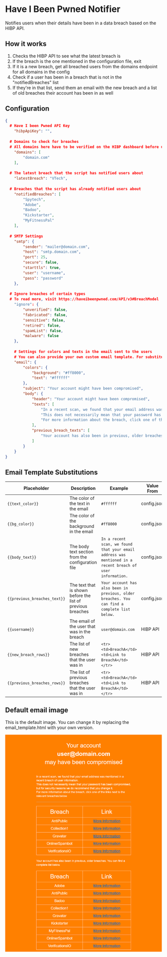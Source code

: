 # Have I Been Pwned Notifier
Notifies users when their details have been in a data breach based on the HIBP API.

## How it works
1. Checks the HIBP API to see what the latest breach is
2. If the breach is the one mentioned in the configuration file, exit
3. If it is a new breach, get all breached users from the domains endpoint for all domains in the config
4. Check if a user has been in a breach that is not in the "notifiedBreaches" list
5. If they're in that list, send them an email with the new breach and a list of old breaches their account has been in as well

## Configuration
```json
{
  # Have I been Pwned API Key
    "hibpApiKey": "",

  # Domains to check for breaches
  # All domains here have to be verified on the HIBP dashboard before usage
    "domains": [
        "domain.com"
    ],

  # The latest breach that the script has notified users about
    "latestBreach": "VTech",

  # Breaches that the script has already notified users about
    "notifiedBreaches": [
        "Spytech",
        "Adobe",
        "Badoo",
        "Kickstarter",
        "MyFitnessPal"
    ],

  # SMTP Settings
    "smtp": {
        "sender": "mailer@domain.com",
        "host": "smtp.domain.com",
        "port": 25,
        "secure": false,
        "starttls": true,
        "user": "username",
        "pass": "password"
    },

  # Ignore breaches of certain types
  # To read more, visit https://haveibeenpwned.com/API/v3#BreachModel
    "ignore": {
        "unverified": false,
        "fabricated": false,
        "sensitive": false,
        "retired": false,
        "spamList": false,
        "malware": false
    },
    
    # Settings for colors and texts in the email sent to the users
    # You can also provide your own custom email template. For substitutions, check below
    "email": {
        "colors": {
            "background": "#ff8000",
            "text": "#ffffff"
        },
        "subject": "Your account might have been compromised",
        "body": {
            "header": "Your account might have been compromised",
            "texts": [
                "In a recent scan, we found that your email address was mentioned in a recent breach of user information.",
                "This does not necessarily mean that your password has been compromised, but for security reasons we do recommend that you change it.",
                "For more information about the breach, click one of the links next to the relevant breaches below."
            ],
            "previous_breach_texts": [
                "Your account has also been in previous, older breaches. You can find a complete list below."
            ]
        }
    }
}
```


## Email Template Substitutions
| Placeholder | Description | Example | Value From |
|-------------|-------------|---------|------------|
| `{{text_color}}` | The color of the text in the email | `#ffffff` | config.json |
| `{{bg_color}}` | The color of the background in the email | `#ff8000` | config.json |
| `{{body_text}}` | The body text section from the configuration file | `In a recent scan, we found that your email address was mentioned in a recent breach of user information.` | config.json |
| `{{previous_breaches_text}}` | The text that is shown before the list of previous breaches | `Your account has also been in previous, older breaches. You can find a complete list below.` | config.json |
| `{{username}}` | The email of the user that was in the breach | `user@domain.com` | HIBP API |
| `{{new_breach_rows}}` | The list of new breaches that the user was in | `<tr><td>BreachA</td><td>Link to BreachA</td></tr>` | HIBP API |
| `{{previous_breaches_rows}}` | The list of previous breaches that the user was in | `<tr><td>BreachA</td><td>Link to BreachA</td></tr>` | HIBP API |

## Default email image
This is the default image. You can change it by replacing the email_template.html with your own version.

![Email Image](./image.png)
